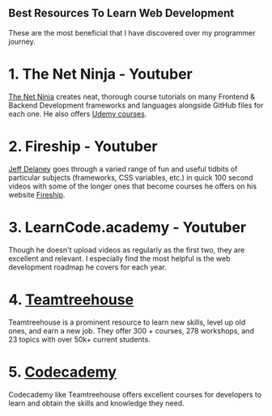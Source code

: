 ## Best Resources To Learn Web Development

These are the most beneficial that I have discovered over my programmer journey.

# 1. The Net Ninja - Youtuber

[The Net Ninja](https://www.youtube.com/channel/UCW5YeuERMmlnqo4oq8vwUpg) creates neat, thorough course tutorials on many Frontend & Backend Development frameworks and languages alongside GitHub files for each one. He also offers [Udemy courses](https://www.udemy.com/user/47fd83f6-5e4a-4e87-a0f0-519ac51f91b6/).

# 2. Fireship - Youtuber

 [Jeff Delaney](https://www.youtube.com/channel/UCsBjURrPoezykLs9EqgamOA) goes through a varied range of fun and useful tidbits of particular subjects (frameworks, CSS variables, etc.) in quick 100 second videos with some of the longer ones that become courses he offers on his website [Fireship](https://fireship.io). 

# 3. LearnCode.academy - Youtuber

Though he doesn't upload videos as regularly as the first two, they are excellent and relevant. I especially find the most helpful is the web development roadmap he covers for each year.

# 4.  [Teamtreehouse](https://teamtreehouse.com) 

Teamtreehouse is a prominent resource to learn new skills, level up old ones, and earn a new job. They offer 300 + courses, 278 workshops, and 23 topics with over 50k+ current students.

# 5.  [Codecademy](https://www.codecademy.com/learn) 

Codecademy like Teamtreehouse offers excellent courses for developers to learn and obtain the skills and knowledge they need.

